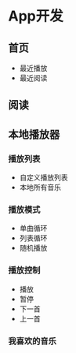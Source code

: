 # App开发


## 首页

- 最近播放
- 最近阅读

## 阅读

## 本地播放器

### 播放列表

- 自定义播放列表
- 本地所有音乐

### 播放模式

- 单曲循环
- 列表循环
- 随机播放

### 播放控制

- 播放
- 暂停
- 下一首
- 上一首

### 我喜欢的音乐
